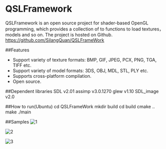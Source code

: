 # QSLFramework

QSLFramework is an open source project for shader-based OpenGL programming, which provides a collection of to functions to load textures，models and so on. The project is hosted on Github. 
https://github.com/SilangQuan/QSLFrameWork

##Features
- Support variety of texture formats: BMP, GIF, JPEG, PCX, PNG,  TGA, TIFF etc.
- Support variety of model formats: 3DS, OBJ, MDL, STL, PLY etc.
- Supports cross-platform compilation.
- Open source.

##Dependent libraries
SDL v2.01
assimp v3.0.1270
glew v1.10
SDL_image v2.0

##How to run(Ubuntu)
cd QSLFrameWork
mkdir build
cd build
cmake ..
make
./main

##Samples
![1][1]


![2][2]


![3][3]


  [1]: http://img.blog.csdn.net/20140316152539828
  [2]: http://img.blog.csdn.net/20140316152603453
  [3]: http://img.blog.csdn.net/20140316152636437
